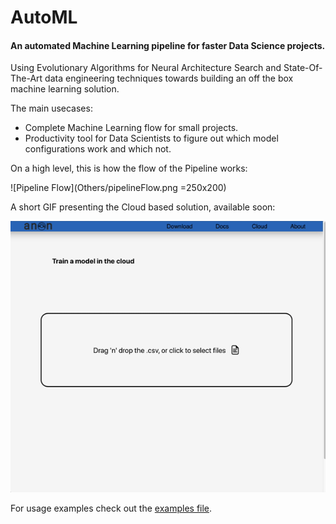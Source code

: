 # AutoML
#### An automated Machine Learning pipeline for faster Data Science projects.

Using Evolutionary Algorithms for Neural Architecture Search and State-Of-The-Art data engineering techniques towards building an off the box machine learning solution.

The main usecases:
* Complete Machine Learning flow for small projects.
* Productivity tool for Data Scientists to figure out which model configurations work and which not.
    
    
On a high level, this is how the flow of the Pipeline works:

![Pipeline Flow](Others/pipelineFlow.png =250x200)


A short GIF presenting the Cloud based solution, available soon:

![](Others/demo.gif)

For usage examples check out the [examples file](Pipeline/examples.py).